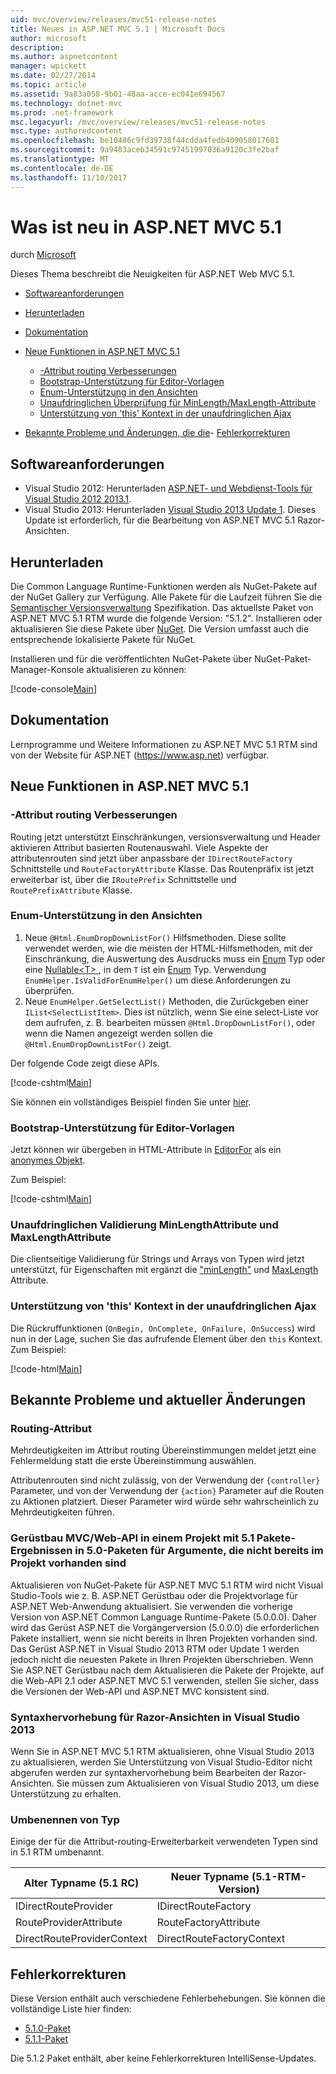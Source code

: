 ```yaml
---
uid: mvc/overview/releases/mvc51-release-notes
title: Neues in ASP.NET MVC 5.1 | Microsoft Docs
author: microsoft
description: 
ms.author: aspnetcontent
manager: wpickett
ms.date: 02/27/2014
ms.topic: article
ms.assetid: 9a83a058-9b01-48aa-acce-ec041e694567
ms.technology: dotnet-mvc
ms.prod: .net-framework
msc.legacyurl: /mvc/overview/releases/mvc51-release-notes
msc.type: authoredcontent
ms.openlocfilehash: be10486c9fd39738f44cdda4fedb409058017601
ms.sourcegitcommit: 9a9483aceb34591c97451997036a9120c3fe2baf
ms.translationtype: MT
ms.contentlocale: de-DE
ms.lasthandoff: 11/10/2017
---
```

<a name="whats-new-in-aspnet-mvc-51"></a>Was ist neu in ASP.NET MVC 5.1
====================
durch [Microsoft](https://github.com/microsoft)

Dieses Thema beschreibt die Neuigkeiten für ASP.NET Web MVC 5.1.

- [Softwareanforderungen](#SoftwareRequirements)
- [Herunterladen](#download)
- [Dokumentation](#documentation)
- [Neue Funktionen in ASP.NET MVC 5.1](#new-features)

    - [-Attribut routing Verbesserungen](#AttributeRouting)
    - [Bootstrap-Unterstützung für Editor-Vorlagen](#Bootstrap)
    - [Enum-Unterstützung in den Ansichten](#Enum)
    - [Unaufdringlichen Überprüfung für MinLength/MaxLength-Attribute](#Unobtrusive)
    - [Unterstützung von 'this' Kontext in der unaufdringlichen Ajax](#thisContext)
- [Bekannte Probleme und Änderungen, die die](#KnownBreakingChanges)- [Fehlerkorrekturen](#bug-fixes)

<a id="SoftwareRequirements"></a>
## <a name="software-requirements"></a>Softwareanforderungen

- Visual Studio 2012: Herunterladen [ASP.NET- und Webdienst-Tools für Visual Studio 2012 2013.1](https://go.microsoft.com/fwlink/?LinkId=390062).
- Visual Studio 2013: Herunterladen [Visual Studio 2013 Update 1](https://go.microsoft.com/fwlink/?LinkId=390064). Dieses Update ist erforderlich, für die Bearbeitung von ASP.NET MVC 5.1 Razor-Ansichten.

<a id="download"></a>
## <a name="download"></a>Herunterladen

Die Common Language Runtime-Funktionen werden als NuGet-Pakete auf der NuGet Gallery zur Verfügung. Alle Pakete für die Laufzeit führen Sie die [Semantischer Versionsverwaltung](http://semver.org/) Spezifikation. Das aktuellste Paket von ASP.NET MVC 5.1 RTM wurde die folgende Version: "5.1.2". Installieren oder aktualisieren Sie diese Pakete über [NuGet](http://www.nuget.org/packages/Microsoft.AspNet.Mvc/). Die Version umfasst auch die entsprechende lokalisierte Pakete für NuGet.

Installieren und für die veröffentlichten NuGet-Pakete über NuGet-Paket-Manager-Konsole aktualisieren zu können:

[!code-console[Main](mvc51-release-notes/samples/sample1.cmd)]

<a id="documentation"></a>
## <a name="documentation"></a>Dokumentation

Lernprogramme und Weitere Informationen zu ASP.NET MVC 5.1 RTM sind von der Website für ASP.NET (https://www.asp.net) verfügbar. 

<a id="new-features"></a>
## <a name="new-features-in-aspnet-mvc-51"></a>Neue Funktionen in ASP.NET MVC 5.1

<a id="AttributeRouting"></a>

### <a name="attribute-routing-improvements"></a>-Attribut routing Verbesserungen

 Routing jetzt unterstützt Einschränkungen, versionsverwaltung und Header aktivieren Attribut basierten Routenauswahl. Viele Aspekte der attributenrouten sind jetzt über anpassbare der `IDirectRouteFactory` Schnittstelle und `RouteFactoryAttribute` Klasse. Das Routenpräfix ist jetzt erweiterbar ist, über die `IRoutePrefix` Schnittstelle und `RoutePrefixAttribute` Klasse. 

<a id="Enum"></a>

### <a name="enum-support-in-views"></a>Enum-Unterstützung in den Ansichten

1. Neue `@Html.EnumDropDownListFor()` Hilfsmethoden. Diese sollte verwendet werden, wie die meisten der HTML-Hilfsmethoden, mit der Einschränkung, die Auswertung des Ausdrucks muss ein [Enum](https://msdn.microsoft.com/en-us/library/cc138362.aspx) Typ oder eine [Nullable&lt;T&gt; ](https://msdn.microsoft.com/en-us/library/2cf62fcy.aspx) , in dem `T` ist ein [Enum](https://msdn.microsoft.com/en-us/library/cc138362.aspx) Typ. Verwendung `EnumHelper.IsValidForEnumHelper()` um diese Anforderungen zu überprüfen.
2. Neue `EnumHelper.GetSelectList()` Methoden, die Zurückgeben einer `IList<SelectListItem>`. Dies ist nützlich, wenn Sie eine select-Liste vor dem aufrufen, z. B. bearbeiten müssen `@Html.DropDownListFor()`, oder wenn die Namen angezeigt werden sollen die `@Html.EnumDropDownListFor()` zeigt.

Der folgende Code zeigt diese APIs.

[!code-cshtml[Main](mvc51-release-notes/samples/sample2.cshtml)]

Sie können ein vollständiges Beispiel finden Sie unter [hier](https://aspnet.codeplex.com/SourceControl/latest#Samples/MVC/EnumSample/).

<a id="Bootstrap"></a>

### <a name="bootstrap-support-for-editor-templates"></a>Bootstrap-Unterstützung für Editor-Vorlagen

Jetzt können wir übergeben in HTML-Attribute in [EditorFor](https://msdn.microsoft.com/en-us/library/system.web.mvc.html.editorextensions.editorfor(v=vs.100).aspx) als ein [anonymes Objekt](https://msdn.microsoft.com/en-us/library/bb397696.aspx).

Zum Beispiel:

[!code-cshtml[Main](mvc51-release-notes/samples/sample3.cshtml)]

<a id="Unobtrusive"></a>

### <a name="unobtrusive-validation-for-minlengthattribute-and-maxlengthattribute"></a>Unaufdringlichen Validierung MinLengthAttribute und MaxLengthAttribute

Die clientseitige Validierung für Strings und Arrays von Typen wird jetzt unterstützt, für Eigenschaften mit ergänzt die ["minLength"](https://msdn.microsoft.com/en-us/library/system.componentmodel.dataannotations.minlengthattribute(v=vs.110).aspx) und [MaxLength](https://msdn.microsoft.com/en-us/library/system.componentmodel.dataannotations.maxlengthattribute(v=vs.110).aspx) Attribute.

<a id="thisContext"></a>

### <a name="supporting-the-this-context-in-unobtrusive-ajax"></a>Unterstützung von 'this' Kontext in der unaufdringlichen Ajax

Die Rückruffunktionen (`OnBegin, OnComplete, OnFailure, OnSuccess`) wird nun in der Lage, suchen Sie das aufrufende Element über den `this` Kontext. Zum Beispiel:

[!code-html[Main](mvc51-release-notes/samples/sample4.html)]

<a id="KnownBreakingChanges"></a>

## <a name="known-issues-and-breaking-changes"></a>Bekannte Probleme und aktueller Änderungen

### <a name="attribute-routing"></a>Routing-Attribut

Mehrdeutigkeiten im Attribut routing Übereinstimmungen meldet jetzt eine Fehlermeldung statt die erste Übereinstimmung auswählen.

Attributenrouten sind nicht zulässig, von der Verwendung der `{controller}` Parameter, und von der Verwendung der `{action}` Parameter auf die Routen zu Aktionen platziert. Dieser Parameter wird würde sehr wahrscheinlich zu Mehrdeutigkeiten führen. 

### <a name="scaffolding-mvcweb-api-into-a-project-with-51-packages-results-in-50-packages-for-ones-that-dont-already-exist-in-the-project"></a>Gerüstbau MVC/Web-API in einem Projekt mit 5.1 Pakete-Ergebnissen in 5.0-Paketen für Argumente, die nicht bereits im Projekt vorhanden sind

Aktualisieren von NuGet-Pakete für ASP.NET MVC 5.1 RTM wird nicht Visual Studio-Tools wie z. B. ASP.NET Gerüstbau oder die Projektvorlage für ASP.NET Web-Anwendung aktualisiert. Sie verwenden die vorherige Version von ASP.NET Common Language Runtime-Pakete (5.0.0.0). Daher wird das Gerüst ASP.NET die Vorgängerversion (5.0.0.0) die erforderlichen Pakete installiert, wenn sie nicht bereits in Ihren Projekten vorhanden sind. Das Gerüst ASP.NET in Visual Studio 2013 RTM oder Update 1 werden jedoch nicht die neuesten Pakete in Ihren Projekten überschrieben. Wenn Sie ASP.NET Gerüstbau nach dem Aktualisieren die Pakete der Projekte, auf die Web-API 2.1 oder ASP.NET MVC 5.1 verwenden, stellen Sie sicher, dass die Versionen der Web-API und ASP.NET MVC konsistent sind. 

### <a name="syntax-highlighting-for-razor-views-in-visual-studio-2013"></a>Syntaxhervorhebung für Razor-Ansichten in Visual Studio 2013

Wenn Sie in ASP.NET MVC 5.1 RTM aktualisieren, ohne Visual Studio 2013 zu aktualisieren, werden Sie Unterstützung von Visual Studio-Editor nicht abgerufen werden zur syntaxhervorhebung beim Bearbeiten der Razor-Ansichten. Sie müssen zum Aktualisieren von Visual Studio 2013, um diese Unterstützung zu erhalten. 

### <a name="type-renames"></a>Umbenennen von Typ

Einige der für die Attribut-routing-Erweiterbarkeit verwendeten Typen sind in 5.1 RTM umbenannt.

| **Alter Typname (5.1 RC)** | **Neuer Typname (5.1-RTM-Version)** |
| --- | --- |
| IDirectRouteProvider | IDirectRouteFactory |
| RouteProviderAttribute | RouteFactoryAttribute |
| DirectRouteProviderContext | DirectRouteFactoryContext |

<a id="bug-fixes"></a>
## <a name="bug-fixes"></a>Fehlerkorrekturen

Diese Version enthält auch verschiedene Fehlerbehebungen. Sie können die vollständige Liste hier finden:

- [5.1.0-Paket](https://aspnetwebstack.codeplex.com/workitem/list/advanced?keyword=&amp;status=Closed&amp;type=All&amp;priority=All&amp;release=v5.1%20Preview|v5.1%20RTM&amp;assignedTo=All&amp;component=MVC&amp;sortField=AssignedTo&amp;sortDirection=Ascending&amp;page=0&amp;reasonClosed=Fixed)
- [5.1.1-Paket](https://aspnetwebstack.codeplex.com/workitem/list/advanced?keyword=&amp;status=All&amp;type=All&amp;priority=All&amp;release=v5.1.1%20RTM&amp;assignedTo=All&amp;component=MVC&amp;sortField=AssignedTo&amp;sortDirection=Ascending&amp;page=0&amp;reasonClosed=Fixed)

Die 5.1.2 Paket enthält, aber keine Fehlerkorrekturen IntelliSense-Updates.
